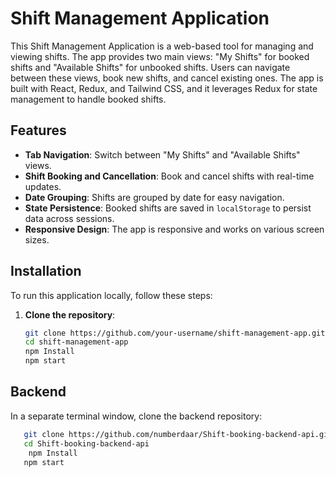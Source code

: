 # Shift Management Application

This Shift Management Application is a web-based tool for managing and viewing shifts. The app provides two main views: "My Shifts" for booked shifts and "Available Shifts" for unbooked shifts. Users can navigate between these views, book new shifts, and cancel existing ones. The app is built with React, Redux, and Tailwind CSS, and it leverages Redux for state management to handle booked shifts.

## Features

- **Tab Navigation**: Switch between "My Shifts" and "Available Shifts" views.
- **Shift Booking and Cancellation**: Book and cancel shifts with real-time updates.
- **Date Grouping**: Shifts are grouped by date for easy navigation.
- **State Persistence**: Booked shifts are saved in `localStorage` to persist data across sessions.
- **Responsive Design**: The app is responsive and works on various screen sizes.

## Installation

To run this application locally, follow these steps:

1. **Clone the repository**:
   ```bash
   git clone https://github.com/your-username/shift-management-app.git
   cd shift-management-app
   npm Install 
   npm start

## Backend
In a separate terminal window, clone the backend repository:

```bash
   git clone https://github.com/numberdaar/Shift-booking-backend-api.git
   cd Shift-booking-backend-api
    npm Install 
   npm start